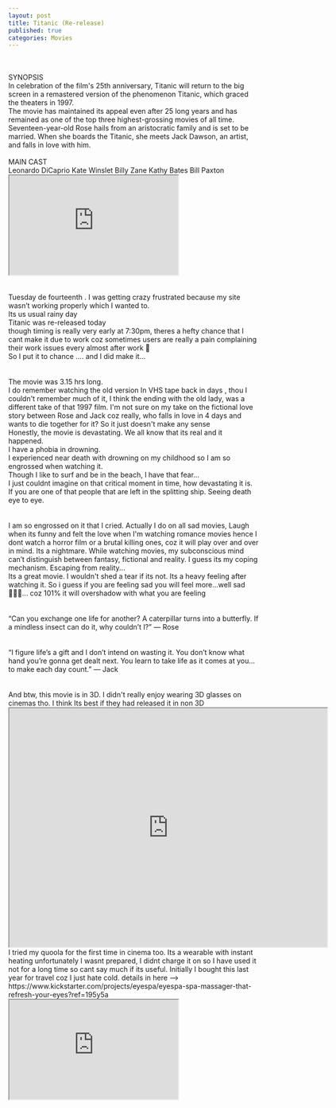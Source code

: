 ```yaml
---
layout: post
title: Titanic (Re-release)
published: true
categories: Movies
---
```

<br>
<br>
SYNOPSIS
<br>
In celebration of the film's 25th anniversary, Titanic will return to the big screen in a remastered version of the phenomenon Titanic, which graced the theaters in 1997.
<br>
The movie has maintained its appeal even after 25 long years and has remained as one of the top three highest-grossing movies of all time. 
<br>
Seventeen-year-old Rose hails from an aristocratic family and is set to be married. When she boards the Titanic, she meets Jack Dawson, an artist, and falls in love with him.
<br>
<br>
MAIN CAST
<br>
Leonardo DiCaprio Kate Winslet Billy Zane Kathy Bates Bill Paxton
<br>
<iframe src="https://drive.google.com/file/d/1XgJ1PySUH1NEpNUeegHxAkUIrLPF2g_y/preview" width="340" height="200" allow="autoplay"></iframe>
<br>
<br>
<br>
Tuesday de fourteenth . 
I was getting crazy frustrated because my site wasn’t working properly which I wanted to. 
<br>
Its us usual rainy day 
<br>
Titanic was re-released today
<br>
though timing is really very early at 7:30pm, theres a hefty chance that I cant make it due to work coz sometimes users are really a pain complaining their work issues every almost after work 🤨
<br>
So I put it to chance …. and I did make it…
<br>
<br>
<br>
The movie was 3.15 hrs long.
<br>
I do remember watching the old version In VHS tape back in days , thou I couldn't remember much of it, I think the ending with the old lady, was a different take of that 1997 film. I'm not sure on my take on the fictional love story between Rose and Jack coz really, who falls in love in 4 days and wants to die together for it? So it just doesn't make any sense 
<br>
Honestly, the movie is devastating. We all know that its real and it happened.
<br>
I have a phobia in drowning. 
<br>
I experienced near death with drowning on my childhood so I am so engrossed when watching it. 
<br>
Though I like to surf and be in the beach, I have that fear... 
<br>
I just couldnt imagine on that critical moment in time, how devastating it is. 
<br>
If you are one of that people that are left in the splitting ship. Seeing death eye to eye.
<br>
<br>
<br>
I am so engrossed on it that I cried. Actually I do on all sad movies, Laugh when its funny and felt the love when I'm watching romance movies hence I dont watch a horror film or a brutal killing ones, coz it will play over and over in mind. Its a nightmare. While watching movies, my subconscious mind can’t distinguish between fantasy, fictional and reality. I guess its my coping mechanism. Escaping from reality... 
<br>
Its a great movie. I wouldn't shed a tear if its not. Its a heavy feeling after watching it. So i guess if you are feeling sad you will feel more...well sad 🤷🏻‍♀️... 
coz 101% it will overshadow with what you are feeling
<br>
<br>
<br>
“Can you exchange one life for another? A caterpillar turns into a butterfly. If a mindless insect can do it, why couldn’t I?” — Rose 
<br>
<br>
<br>
“I figure life’s a gift and I don’t intend on wasting it. You don’t know what hand you’re gonna get dealt next. You learn to take life as it comes at you… to make each day count.” — Jack
<br>
<br>
<br>
And btw, this movie is in 3D. I didn't really enjoy wearing 3D glasses on cinemas tho. I think Its best if they had released it in non 3D 
<br>
<iframe src="https://drive.google.com/file/d/1qNssk5GO1fpP2ncbouii1JHIwdIPUmfV/preview" width="640" height="480" allow="autoplay"></iframe>
<br>
I tried my quoola for the first time in cinema too. Its a wearable with instant heating unfortunately I wasnt prepared, I didnt charge it on so I have used it not for a long time so cant say much if its useful. Initially I bought this last year for travel coz I just hate cold. details in here --> https://www.kickstarter.com/projects/eyespa/eyespa-spa-massager-that-refresh-your-eyes?ref=195y5a
<br>
<iframe src="https://drive.google.com/file/d/1E1VQmiRbnkQlbcrVi1zRomunlZ4p_3qz/preview" width="340" height="200" allow="autoplay"></iframe>
